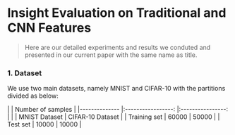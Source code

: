 # Insight Evaluation on Traditional and CNN Features

> Here are our detailed experiments and results we conduted and presented in our current paper with the same name as title. 

### 1. Dataset 
We use two main datasets, namely MNIST and CIFAR-10 with the partitions divided as below:

|              	| Number of samples 	                  	|
|--------------	|:-----------------:	|:----------------:	|
|              	|   MNIST Dataset   	| CIFAR-10 Dataset 	|
| Training set 	|       60000       	|       50000      	|
| Test set     	|       10000       	|       10000      	|
